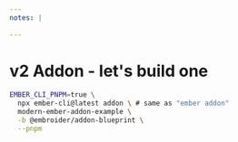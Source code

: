 ```yaml
---
notes: |
  
---
```


# v2 Addon - let's build one

```sh
EMBER_CLI_PNPM=true \
  npx ember-cli@latest addon \ # same as "ember addon"
  modern-ember-addon-example \
  -b @embroider/addon-blueprint \
  --pnpm
```

<!-- .element style="max-width: 800px; scale: 1.5;"  -->


